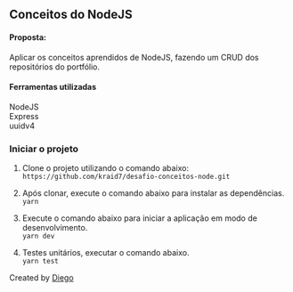 ## Conceitos do NodeJS

#### Proposta:
  Aplicar os conceitos aprendidos de NodeJS, fazendo um CRUD dos repositórios do portfólio.
  
#### Ferramentas utilizadas
  NodeJS <br>
  Express <br>
  uuidv4
  
### Iniciar o projeto
1. Clone o projeto utilizando o comando abaixo: <br>
  ```https://github.com/kraid7/desafio-conceitos-node.git```

2. Após clonar, execute o comando abaixo para instalar as dependências. <br>
  ```yarn```
  
3. Execute o comando abaixo para iniciar a aplicação em modo de desenvolvimento. <br>
 ```yarn dev```

4. Testes unitários, executar o comando abaixo. <br>
  ```yarn test```

Created by [Diego](https://www.linkedin.com/in/diego-henrique-mendes-282301a3/)
